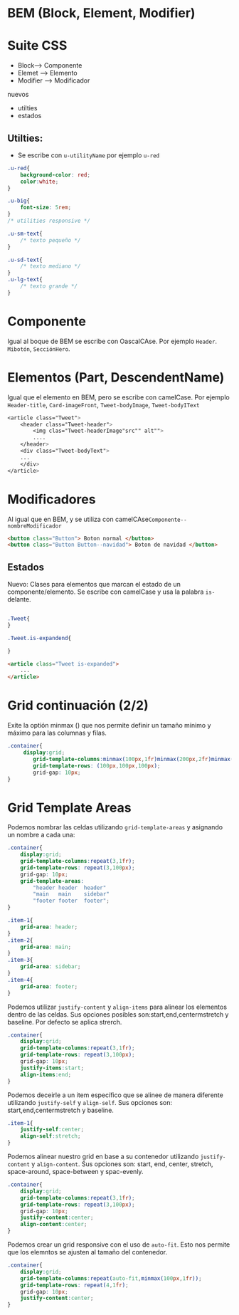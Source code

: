 # BEM (Block, Element, Modifier)
# Suite CSS
- Block--> Componente
- Elemet --> Elemento
- Modifier --> Modificador

nuevos
- utilties
- estados

## Utilties:
- Se escribe con `u-utilityName` por ejemplo `u-red`

```css
.u-red{
    background-color: red;
    color:white;
}

.u-big{
    font-size: 5rem;
}
/* utilities responsive */

.u-sm-text{
    /* texto pequeño */
}

.u-sd-text{
    /* texto mediano */
}
.u-lg-text{
    /* texto grande */
}
```

# Componente

Igual al boque de BEM se escribe con OascalCAse. Por ejemplo `Header`. `Mibotón`, `SecciónHero`.

# Elementos (Part, DescendentName)

Igual que el elemento en BEM, pero se escribe con camelCase. Por ejemplo `Header-title`, `Card-imageFront`, `Tweet-bodyImage`, `Tweet-bodyIText`

```css
<article class="Tweet">
    <header class="Tweet-header">
        <img clas="Tweet-headerImage"src"" alt"">
        ....
    </header>
    <div class="Tweet-bodyText">
    ...
    </div>
</article>
```

# Modificadores

Al igual que en BEM, y se utiliza con camelCAse`Componente--nombreModificador`


```html
<button class="Button"> Boton normal </button>
<button class="Button Button--navidad"> Boton de navidad </button>

```
## Estados

Nuevo: Clases para elementos que marcan el estado de un componente/elemento. Se escribe con camelCase y usa la palabra `is-` delante.

```css

.Tweet{
}

.Tweet.is-expandend{

}
```

```html
<article class="Tweet is-expanded">
    ...
</article>

```

# Grid continuación (2/2)

Exite la optión minmax () que nos permite definir un tamaño mínimo y máximo para las columnas y filas.
```css
.container{
     display:grid;
        grid-template-columns:minmax(100px,1fr)minmax(200px,2fr)minmax(100px,1fr);
        grid-template-rows: (100px,100px,100px);
        grid-gap: 10px;     
}
```

# Grid Template Areas

Podemos nombrar las celdas utilizando `grid-template-areas` y asignando un nombre a cada una:
```css
.container{
    display:grid;
    grid-template-columns:repeat(3,1fr);
    grid-template-rows: repeat(3,100px);
    grid-gap: 10px; 
    grid-template-areas:    
        "header header  header"
        "main   main    sidebar"
        "footer footer  footer";
}

.item-1{
    grid-area: header;
}
.item-2{
    grid-area: main;
}
.item-3{
    grid-area: sidebar;
}
.item-4{
    grid-area: footer;
}
```

Podemos utilizar `justify-content` y `align-items` para alinear los elementos dentro de las celdas. Sus opciones posibles son:start,end,centermstretch y baseline. Por defecto se aplica strerch.
```css
.container{
    display:grid;
    grid-template-columns:repeat(3,1fr);
    grid-template-rows: repeat(3,100px);
    grid-gap: 10px; 
    justify-items:start;
    align-items:end;
}
```
Podemos deceirle a un item específico que se alinee de manera diferente utilizando `justify-self` y `align-self`. Sus opciones son: start,end,centermstretch y baseline. 
```css
.item-1{
    justify-self:center;
    align-self:stretch;
}
```

Podemos alinear nuestro grid en base a su contenedor utilizando `justify-content` y `align-content`. Sus opciones son: start, end, center, stretch, space-around, space-between y spac-evenly.

```css
.container{
    display:grid;
    grid-template-columns:repeat(3,1fr);
    grid-template-rows: repeat(3,100px);
    grid-gap: 10px; 
    justify-content:center;
    align-content:center;
}
```
Podemos crear un grid responsive con el uso de `auto-fit`. Esto nos permite que los elemntos se ajusten al tamaño del contenedor.
```css
.container{
    display:grid;
    grid-template-columns:repeat(auto-fit,minmax(100px,1fr));
    grid-template-rows: repeat(4,1fr);
    grid-gap: 10px; 
    justify-content:center;
}
```